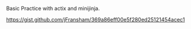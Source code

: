 Basic Practice with actix and minijinja.

https://gist.github.com/jFransham/369a86eff00e5f280ed25121454acec1


